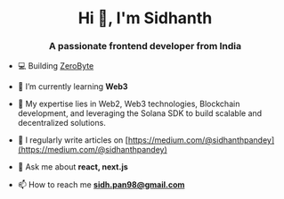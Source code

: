 <h1 align="center">Hi 👋, I'm Sidhanth</h1>
<h3 align="center">A passionate frontend developer from India</h3>

- 💻 Building [ZeroByte](https://dev.0byte.tech/)

- 🌱 I’m currently learning **Web3**
  
- 🌟 My expertise lies in Web2, Web3 technologies, Blockchain development, and leveraging the Solana SDK to build scalable and decentralized solutions.

- 📝 I regularly write articles on [https://medium.com/@sidhanthpandey](https://medium.com/@sidhanthpandey)

- 💬 Ask me about **react, next.js**

- 📫 How to reach me **sidh.pan98@gmail.com**

